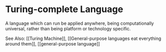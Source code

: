 # Turing-complete Language
A language which can run be applied anywhere, being computationally universal, rather than being platform or technology specific.

See Also: [[Turing Machine]], [[General-purpose languages eat everything around them]], [[general-purpose language]]